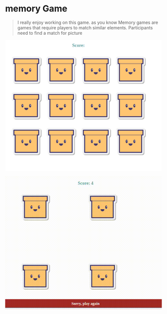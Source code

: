 # memory Game

>I really enjoy working on this game. as you know Memory games are games that require players to match similar elements. Participants need to find a match for picture

![game start](img/game-start.png)

![win](https://github.com/itsmaarouf/road-to-front-end/blob/master/Level%201:%20Basic/memoryGame/img/memoryGame.gif)
